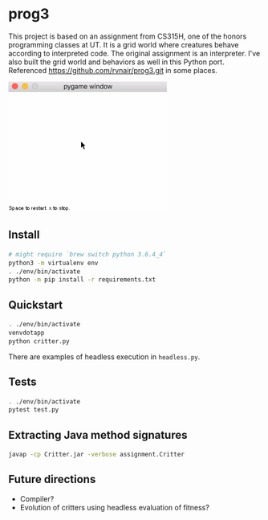 # prog3

This project is based on an assignment from CS315H, one of the honors programming classes at UT. It is a grid world where creatures behave according to interpreted code. The original assignment is an interpreter. I've also built the grid world and behaviors as well in this Python port. Referenced https://github.com/rvnair/prog3.git in some places.

![prog3 demo](demo.gif)

## Install

```bash
# might require `brew switch python 3.6.4_4`
python3 -m virtualenv env
. ./env/bin/activate
python -m pip install -r requirements.txt
```

## Quickstart

```bash
. ./env/bin/activate
venvdotapp
python critter.py
```

There are examples of headless execution in `headless.py`.

## Tests

```bash
. ./env/bin/activate
pytest test.py
```

## Extracting Java method signatures
```bash
javap -cp Critter.jar -verbose assignment.Critter
```

## Future directions
- Compiler?
- Evolution of critters using headless evaluation of fitness?
